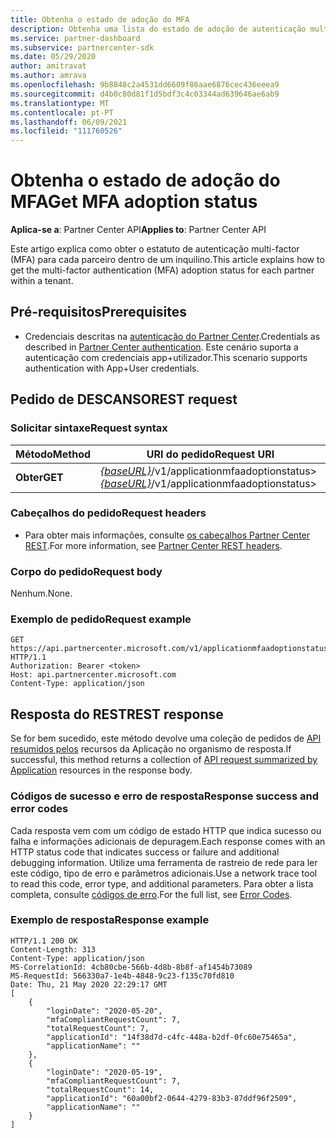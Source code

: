 ```yaml
---
title: Obtenha o estado de adoção do MFA
description: Obtenha uma lista do estado de adoção de autenticação multi-factor para cada parceiro utilizando a API do Partner REST.
ms.service: partner-dashboard
ms.subservice: partnercenter-sdk
ms.date: 05/29/2020
author: amitravat
ms.author: amrava
ms.openlocfilehash: 9b8848c2a4531dd6609f86aae6876cec436eeea9
ms.sourcegitcommit: d4b0c80d81f1d5bdf3c4c03344ad639646ae6ab9
ms.translationtype: MT
ms.contentlocale: pt-PT
ms.lasthandoff: 06/09/2021
ms.locfileid: "111760526"
---
```

# <a name="get-mfa-adoption-status"></a><span data-ttu-id="598d3-103">Obtenha o estado de adoção do MFA</span><span class="sxs-lookup"><span data-stu-id="598d3-103">Get MFA adoption status</span></span>

<span data-ttu-id="598d3-104">**Aplica-se a**: Partner Center API</span><span class="sxs-lookup"><span data-stu-id="598d3-104">**Applies to**: Partner Center API</span></span>

<span data-ttu-id="598d3-105">Este artigo explica como obter o estatuto de autenticação multi-factor (MFA) para cada parceiro dentro de um inquilino.</span><span class="sxs-lookup"><span data-stu-id="598d3-105">This article explains how to get the multi-factor authentication (MFA) adoption status for each partner within a tenant.</span></span>

## <a name="prerequisites"></a><span data-ttu-id="598d3-106">Pré-requisitos</span><span class="sxs-lookup"><span data-stu-id="598d3-106">Prerequisites</span></span>

- <span data-ttu-id="598d3-107">Credenciais descritas na [autenticação do Partner Center](partner-center-authentication.md).</span><span class="sxs-lookup"><span data-stu-id="598d3-107">Credentials as described in [Partner Center authentication](partner-center-authentication.md).</span></span> <span data-ttu-id="598d3-108">Este cenário suporta a autenticação com credenciais app+utilizador.</span><span class="sxs-lookup"><span data-stu-id="598d3-108">This scenario supports authentication with App+User credentials.</span></span>

## <a name="rest-request"></a><span data-ttu-id="598d3-109">Pedido de DESCANSO</span><span class="sxs-lookup"><span data-stu-id="598d3-109">REST request</span></span>

### <a name="request-syntax"></a><span data-ttu-id="598d3-110">Solicitar sintaxe</span><span class="sxs-lookup"><span data-stu-id="598d3-110">Request syntax</span></span>

| <span data-ttu-id="598d3-111">Método</span><span class="sxs-lookup"><span data-stu-id="598d3-111">Method</span></span>  | <span data-ttu-id="598d3-112">URI do pedido</span><span class="sxs-lookup"><span data-stu-id="598d3-112">Request URI</span></span>                                                               |
|---------|---------------------------------------------------------------------------|
| <span data-ttu-id="598d3-113">**Obter**</span><span class="sxs-lookup"><span data-stu-id="598d3-113">**GET**</span></span> | <span data-ttu-id="598d3-114">[*{baseURL}*](partner-center-rest-urls.md)/v1/applicationmfaadoptionstatus></span><span class="sxs-lookup"><span data-stu-id="598d3-114">[*{baseURL}*](partner-center-rest-urls.md)/v1/applicationmfaadoptionstatus></span></span> |

### <a name="request-headers"></a><span data-ttu-id="598d3-115">Cabeçalhos do pedido</span><span class="sxs-lookup"><span data-stu-id="598d3-115">Request headers</span></span>

- <span data-ttu-id="598d3-116">Para obter mais informações, consulte [os cabeçalhos Partner Center REST](headers.md).</span><span class="sxs-lookup"><span data-stu-id="598d3-116">For more information, see [Partner Center REST headers](headers.md).</span></span>

### <a name="request-body"></a><span data-ttu-id="598d3-117">Corpo do pedido</span><span class="sxs-lookup"><span data-stu-id="598d3-117">Request body</span></span>

<span data-ttu-id="598d3-118">Nenhum.</span><span class="sxs-lookup"><span data-stu-id="598d3-118">None.</span></span>

### <a name="request-example"></a><span data-ttu-id="598d3-119">Exemplo de pedido</span><span class="sxs-lookup"><span data-stu-id="598d3-119">Request example</span></span>

```http
GET https://api.partnercenter.microsoft.com/v1/applicationmfaadoptionstatus HTTP/1.1
Authorization: Bearer <token>
Host: api.partnercenter.microsoft.com
Content-Type: application/json
```

## <a name="rest-response"></a><span data-ttu-id="598d3-120">Resposta do REST</span><span class="sxs-lookup"><span data-stu-id="598d3-120">REST response</span></span>

<span data-ttu-id="598d3-121">Se for bem sucedido, este método devolve uma coleção de pedidos de [API resumidos pelos](mfa-resources.md#api-request-summarized-by-application) recursos da Aplicação no organismo de resposta.</span><span class="sxs-lookup"><span data-stu-id="598d3-121">If successful, this method returns a collection of [API request summarized by Application](mfa-resources.md#api-request-summarized-by-application) resources in the response body.</span></span>

### <a name="response-success-and-error-codes"></a><span data-ttu-id="598d3-122">Códigos de sucesso e erro de resposta</span><span class="sxs-lookup"><span data-stu-id="598d3-122">Response success and error codes</span></span>

<span data-ttu-id="598d3-123">Cada resposta vem com um código de estado HTTP que indica sucesso ou falha e informações adicionais de depuragem.</span><span class="sxs-lookup"><span data-stu-id="598d3-123">Each response comes with an HTTP status code that indicates success or failure and additional debugging information.</span></span> <span data-ttu-id="598d3-124">Utilize uma ferramenta de rastreio de rede para ler este código, tipo de erro e parâmetros adicionais.</span><span class="sxs-lookup"><span data-stu-id="598d3-124">Use a network trace tool to read this code, error type, and additional parameters.</span></span> <span data-ttu-id="598d3-125">Para obter a lista completa, consulte [códigos de erro](error-codes.md).</span><span class="sxs-lookup"><span data-stu-id="598d3-125">For the full list, see [Error Codes](error-codes.md).</span></span>

### <a name="response-example"></a><span data-ttu-id="598d3-126">Exemplo de resposta</span><span class="sxs-lookup"><span data-stu-id="598d3-126">Response example</span></span>

``` http
HTTP/1.1 200 OK
Content-Length: 313
Content-Type: application/json
MS-CorrelationId: 4cb80cbe-566b-4d8b-8b8f-af1454b73089
MS-RequestId: 566330a7-1e4b-4848-9c23-f135c70fd810
Date: Thu, 21 May 2020 22:29:17 GMT
[
    {
        "loginDate": "2020-05-20",
        "mfaCompliantRequestCount": 7,
        "totalRequestCount": 7,
        "applicationId": "14f38d7d-c4fc-448a-b2df-0fc60e75465a",
        "applicationName": ""
    },
    {
        "loginDate": "2020-05-19",
        "mfaCompliantRequestCount": 7,
        "totalRequestCount": 14,
        "applicationId": "60a00bf2-0644-4279-83b3-87ddf96f2509",
        "applicationName": ""
    }
]
```
